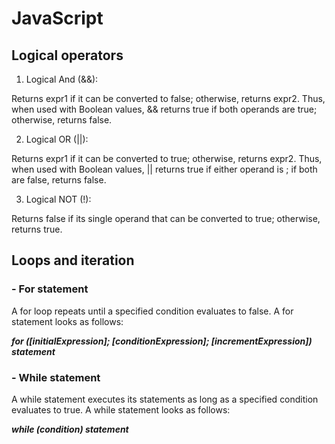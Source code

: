# JavaScript
## Logical operators

1. Logical And (&&):

Returns expr1 if it can be converted to false; otherwise, returns expr2. Thus, when used with Boolean values, && returns true if both operands are true; otherwise, returns false.

2. Logical OR (||):

Returns expr1 if it can be converted to true; otherwise, returns expr2. Thus, when used with Boolean values, || returns true if either operand is 
; if both are false, returns false.

3. Logical NOT (!):

Returns false if its single operand that can be converted to true; otherwise, returns true.


## Loops and iteration
### - For statement
A for loop repeats until a specified condition evaluates to false.
A for statement looks as follows:

_**for ([initialExpression]; [conditionExpression]; [incrementExpression]) statement**_ 

### - While statement
A while statement executes its statements as long as a specified condition evaluates to true. A while statement looks as follows:

_**while (condition)
  statement**_ 


